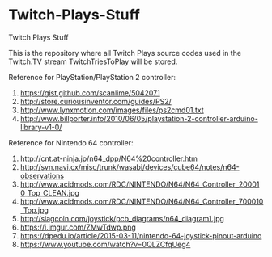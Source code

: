 # Twitch-Plays-Stuff
Twitch Plays Stuff

This is the repository where all Twitch Plays source codes used in the Twitch.TV stream TwitchTriesToPlay will be stored.

Reference for PlayStation/PlayStation 2 controller:

1)	https://gist.github.com/scanlime/5042071
2)	http://store.curiousinventor.com/guides/PS2/
3)	http://www.lynxmotion.com/images/files/ps2cmd01.txt
4)	http://www.billporter.info/2010/06/05/playstation-2-controller-arduino-library-v1-0/

Reference for Nintendo 64 controller:

1)	http://cnt.at-ninja.jp/n64_dpp/N64%20controller.htm
2)	http://svn.navi.cx/misc/trunk/wasabi/devices/cube64/notes/n64-observations
3)	http://www.acidmods.com/RDC/NINTENDO/N64/N64_Controller_200010_Top_CLEAN.jpg
4)	http://www.acidmods.com/RDC/NINTENDO/N64/N64_Controller_700010_Top.jpg
5)	http://slagcoin.com/joystick/pcb_diagrams/n64_diagram1.jpg
6)	https://i.imgur.com/ZMwTdwp.png
7)	https://dpedu.io/article/2015-03-11/nintendo-64-joystick-pinout-arduino
8)	https://www.youtube.com/watch?v=0QLZCfqUeg4
